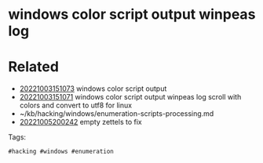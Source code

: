 # windows color script output winpeas log

# Related

- [20221003151073](/zet/20221003151073/README.md) windows color script output
- [20221003151071](/zet/20221003151071/README.md) windows color script output winpeas log scroll with colors and convert to utf8 for linux
- ~/kb/hacking/windows/enumeration-scripts-processing.md
- [20221005200242](/zet/20221005200242/README.md) empty zettels to fix

Tags:

    #hacking #windows #enumeration 
